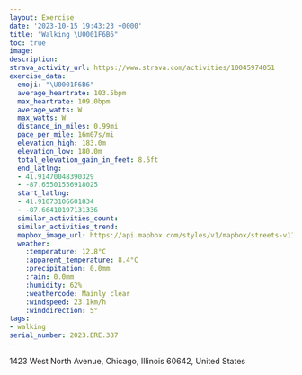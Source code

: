 ```yaml
---
layout: Exercise
date: '2023-10-15 19:43:23 +0000'
title: "Walking \U0001F6B6"
toc: true
image:
description:
strava_activity_url: https://www.strava.com/activities/10045974051
exercise_data:
  emoji: "\U0001F6B6"
  average_heartrate: 103.5bpm
  max_heartrate: 109.0bpm
  average_watts: W
  max_watts: W
  distance_in_miles: 0.99mi
  pace_per_mile: 16m07s/mi
  elevation_high: 183.0m
  elevation_low: 180.0m
  total_elevation_gain_in_feet: 8.5ft
  end_latlng:
  - 41.91470048390329
  - -87.65501556918025
  start_latlng:
  - 41.91073106601834
  - -87.66410197131336
  similar_activities_count:
  similar_activities_trend:
  mapbox_image_url: https://api.mapbox.com/styles/v1/mapbox/streets-v11/static/path-5+787af2-1.0(iux~Fvo%60vOCcE%40%7DBIwD%3FuIEmAAuBBaBCyAB%7B%40EcADgAEwA%40%5DAm%40BEEGMCUHwEvDcAr%40K%3FKGo%40sAGEs%40QSK%5DJ%5BN),pin-s-s+e5b22e(-87.6622,41.91077),pin-s-f+89ae00(-87.65486,41.913540000000005)/auto/800x800?access_token=pk.eyJ1Ijoiam9zaGJlY2ttYW4iLCJhIjoiY205eWR2aDd1MWZ6djJrbXc4a3M0bWZleiJ9.XiG9OWkNcZk2QzjJbxLB4A
  weather:
    :temperature: 12.8°C
    :apparent_temperature: 8.4°C
    :precipitation: 0.0mm
    :rain: 0.0mm
    :humidity: 62%
    :weathercode: Mainly clear
    :windspeed: 23.1km/h
    :winddirection: 5°
tags:
- walking
serial_number: 2023.ERE.387
---
```

1423 West North Avenue, Chicago, Illinois 60642, United States
